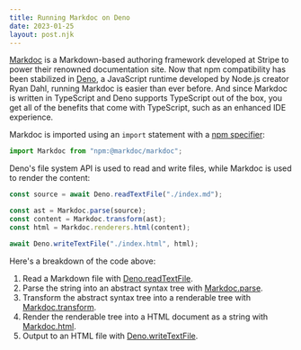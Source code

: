 ```yaml
---
title: Running Markdoc on Deno
date: 2023-01-25
layout: post.njk
---
```


[Markdoc](https://markdoc.dev) is a Markdown-based authoring framework developed at Stripe to power their renowned documentation site. Now that npm compatibility has been stabilized in [Deno](https://deno.land), a JavaScript runtime developed by Node.js creator Ryan Dahl, running Markdoc is easier than ever before. And since Markdoc is written in TypeScript and Deno supports TypeScript out of the box, you get all of the benefits that come with TypeScript, such as an enhanced IDE experience.

Markdoc is imported using an `import` statement with a [npm specifier](https://deno.land/manual@v1.30.0/node/npm_specifiers):

```typescript
import Markdoc from "npm:@markdoc/markdoc";
```

Deno's file system API is used to read and write files, while Markdoc is used to render the content:

```typescript
const source = await Deno.readTextFile("./index.md");

const ast = Markdoc.parse(source);
const content = Markdoc.transform(ast);
const html = Markdoc.renderers.html(content);

await Deno.writeTextFile("./index.html", html);
```

Here's a breakdown of the code above:

1. Read a Markdown file with [Deno.readTextFile](https://deno.land/api?s=Deno.readTextFile).
2. Parse the string into an abstract syntax tree with [Markdoc.parse](https://markdoc.dev/docs/render#parse).
3. Transform the abstract syntax tree into a renderable tree with [Markdoc.transform](https://markdoc.dev/docs/render#transform).
4. Render the renderable tree into a HTML document as a string with [Markdoc.html](https://markdoc.dev/docs/render#html).
5. Output to an HTML file with [Deno.writeTextFile](https://deno.land/api@v1.30.0?s=Deno.writeTextFile).
